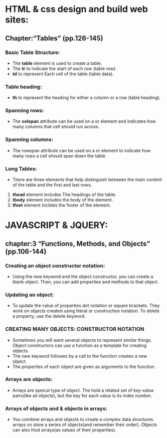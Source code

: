 # HTML & css design and build web sites:
## Chapter:“Tables” (pp.126-145)
### Basic Table Structure:
- The **table** element is used to create a table. 
- The **tr** to indicate the start of each row (table row).
- **td** to represent Each cell of the table (table data). 
### Table heading:
- **th** to represent the heading for either a column or a row (table heading).
### Spanning rows:
- The **colspan** attribute can be used on a <th> or <td> element and indicates how many columns that cell should run across.
### Spanning columns:
- The rowspan attribute can be used on a <th> or <td> element to indicate how many rows a cell should span down the table.
### Long Tables:
- There are three elements that help distinguish between the main content of the table and the first and last rows.
1. **thead** element includes The headings of the table.
2. **tbody** element includes the body of the element. 
3. **tfoot** element inclides the footer of the element. 

# JAVASCRIPT & JQUERY:
## chapter:3 “Functions, Methods, and Objects” (pp.106-144)
### Creating an object constructor notation:
- Using the new keyword and the object constructor, you can create a blank object. Then, you can add properties and methods to that object. 
### Updating an object:
- To update the value of properties dot notation or square brackets. They work on objects created using literal or construction notation. To delete a property, use the delete keyword. 
### CREATING MANY OBJECTS: CONSTRUCTOR NOTATION 
- Sometimes you will want several objects to represent similar things. Object constructors can use a function as a template for creating objects.
- The new keyword followes by a call to the function creates a new object. 
- The properties of each object are given as arguments to the function. 
### Arrays are objects:
- Arrays are speical type of object. The hold a related set of key-value pairs(like all objects), but the key for each value is its index number. 
### Arrays of objects and & objects in arrays: 
- You combine arrays and objects to create a complex data structures. arrays cn store a series of objects(and remember their order). Objects can also hlod arrays(as values of their properties).   